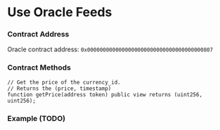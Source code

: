 # Use Oracle Feeds

### Contract Address

Oracle contract address: `0x0000000000000000000000000000000000000807`

### Contract Methods

```text
// Get the price of the currency_id.
// Returns the (price, timestamp)
function getPrice(address token) public view returns (uint256, uint256);
```

### Example \(TODO\)

